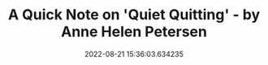 ---
date: 2022-08-21 15:36:03.634235
link:
  source: web
  source_url: https://roytang.net
  text: A Quick Note on 'Quiet Quitting'  - by Anne Helen Petersen
  url: https://annehelen.substack.com/p/a-quick-note-on-quiet-quitting
source: web
syndicated:
- type: mastodon
  url: https://mastodon.technology/users/roytang/statuses/108861598222702684
- type: twitter
  url: https://twitter.com/roytang/status/1561376598108307457/
title: A Quick Note on 'Quiet Quitting'  - by Anne Helen Petersen
---